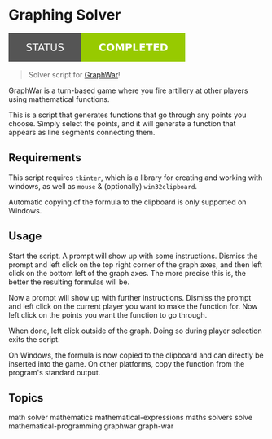 # Graphing Solver

[![Project Status: Completed](./assets/images/badges/status.svg)](./)

> Solver script for [GraphWar](https://www.graphwar.com/graphwar_1/index.html)!

GraphWar is a turn-based game where you fire artillery at other players using mathematical functions.

This is a script that generates functions that go through any points you choose. Simply select the points, and it will generate a function that appears as line segments connecting them.

## Requirements

This script requires `tkinter`, which is a library for creating and working with windows, as well as `mouse` & (optionally) `win32clipboard`.

Automatic copying of the formula to the clipboard is only supported on Windows.

## Usage

Start the script. A prompt will show up with some instructions. Dismiss the prompt and left click on the top right corner of the graph axes, and then left click on the bottom left of the graph axes. The more precise this is, the better the resulting formulas will be.

Now a prompt will show up with further instructions. Dismiss the prompt and left click on the current player you want to make the function for. Now left click on the points you want the function to go through.

When done, left click outside of the graph. Doing so during player selection exits the script.

On Windows, the formula is now copied to the clipboard and can directly be inserted into the game. On other platforms, copy the function from the program's standard output.

## Topics

math solver mathematics mathematical-expressions maths solvers solve mathematical-programming graphwar graph-war
